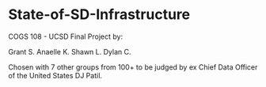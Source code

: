 # State-of-SD-Infrastructure
COGS 108 - UCSD Final Project by:

Grant S. Anaelle K. Shawn L. Dylan C. 

Chosen with 7 other groups from 100+ to be judged by ex Chief Data Officer of the United States DJ Patil.
